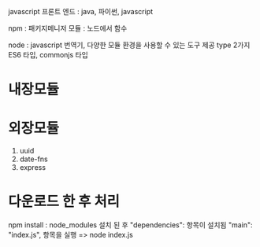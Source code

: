 javascript
프론트
엔드 : java, 파이썬, javascript

npm : 패키지메니저 
모듈 : 노드에서 함수

node : javascript 번역기, 다양한 모듈 환경을 사용할 수 있는 도구 제공
type 2가지 
ES6 타입, commonjs 타입 


# 내장모듈

# 외장모듈 
1. uuid
2. date-fns
3. express

# 다운로드 한 후 처리 
npm install : node_modules 설치 된 후 
"dependencies": 항목이 설치됨 
"main": "index.js", 항목을 실행 => node index.js
